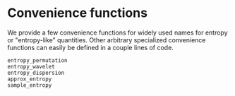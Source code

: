 # Convenience functions

We provide a few convenience functions for widely used names for entropy or "entropy-like" quantities. Other arbitrary specialized convenience functions can easily be defined in a couple lines of code.

```@docs
entropy_permutation
entropy_wavelet
entropy_dispersion
approx_entropy
sample_entropy
```